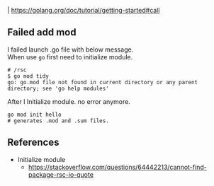 | https://golang.org/doc/tutorial/getting-started#call

## Failed add mod

I failed launch .go file with below message.  
When use `go` first need to initialize module.

```shell
# /rsc
$ go mod tidy
go: go.mod file not found in current directory or any parent directory; see 'go help modules'
```

After I Initialize module. no error anymore.

```shell
go mod init hello
# generates .mod and .sum files.
```

## References

- Initialize module
  - https://stackoverflow.com/questions/64442213/cannot-find-package-rsc-io-quote